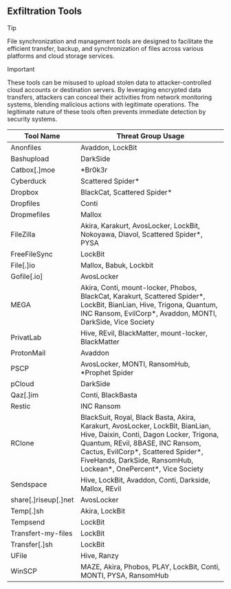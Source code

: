 ## Exfiltration Tools

> [!TIP]
> File synchronization and management tools are designed to facilitate the efficient transfer, backup, and synchronization of files across various platforms and cloud storage services. 

> [!IMPORTANT]
> These tools can be misused to upload stolen data to attacker-controlled cloud accounts or destination servers. By leveraging encrypted data transfers, attackers can conceal their activities from network monitoring systems, blending malicious actions with legitimate operations. The legitimate nature of these tools often prevents immediate detection by security systems.

| Tool Name | Threat Group Usage |
|---|---|
| Anonfiles | Avaddon, LockBit |
| Bashupload | DarkSide |
| Catbox[.]moe | *Br0k3r |
| Cyberduck | Scattered Spider* |
| Dropbox | BlackCat, Scattered Spider* |
| Dropfiles | Conti |
| Dropmefiles | Mallox |
| FileZilla | Akira, Karakurt, AvosLocker, LockBit, Nokoyawa, Diavol, Scattered Spider*, PYSA |
| FreeFileSync | LockBit |
| File[.]io | Mallox, Babuk, Lockbit |
| Gofile[.io] | AvosLocker |
| MEGA | Akira, Conti, mount-locker, Phobos, BlackCat, Karakurt, Scattered Spider*, LockBit, BianLian, Hive, Trigona, Quantum, INC Ransom, EvilCorp*, Avaddon, MONTI, DarkSide, Vice Society |
| PrivatLab | Hive, REvil, BlackMatter, mount-locker, BlackMatter |
| ProtonMail | Avaddon |
| PSCP | AvosLocker, MONTI, RansomHub, *Prophet Spider |
| pCloud | DarkSide |
| Qaz[.]im | Conti, BlackBasta |
| Restic | INC Ransom |
| RClone | BlackSuit, Royal, Black Basta, Akira, Karakurt, AvosLocker, LockBit, BianLian, Hive, Daixin, Conti, Dagon Locker, Trigona, Quantum, REvil, 8BASE, INC Ransom, Cactus, EvilCorp*, Scattered Spider*, FiveHands, DarkSide, RansomHub, Lockean*, OnePercent*, Vice Society |
| Sendspace | Hive, LockBit, Avaddon, Conti, Darkside, Mallox, REvil |
| share[.]riseup[.]net | AvosLocker | 
| Temp[.]sh | Akira, LockBit |
| Tempsend | LockBit |
| Transfert-my-files | LockBit |
| Transfer[.]sh | LockBit |
| UFile | Hive, Ranzy |
| WinSCP | MAZE, Akira, Phobos, PLAY, LockBit, Conti, MONTI, PYSA, RansomHub |
